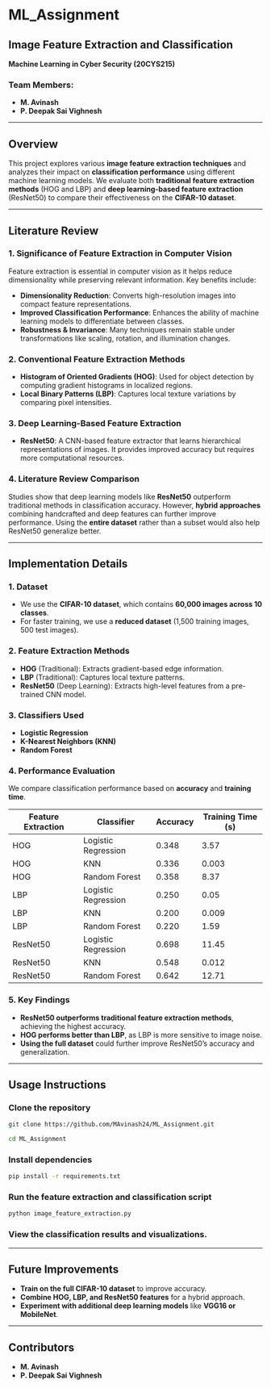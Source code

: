 # ML_Assignment

## Image Feature Extraction and Classification
**Machine Learning in Cyber Security (20CYS215)**  

### Team Members:
- **M. Avinash** 
- **P. Deepak Sai Vighnesh** 

---

## Overview  
This project explores various **image feature extraction techniques** and analyzes their impact on **classification performance** using different machine learning models. We evaluate both **traditional feature extraction methods** (HOG and LBP) and **deep learning-based feature extraction** (ResNet50) to compare their effectiveness on the **CIFAR-10 dataset**.

---

## Literature Review  
### 1. Significance of Feature Extraction in Computer Vision  
Feature extraction is essential in computer vision as it helps reduce dimensionality while preserving relevant information. Key benefits include:  
- **Dimensionality Reduction**: Converts high-resolution images into compact feature representations.  
- **Improved Classification Performance**: Enhances the ability of machine learning models to differentiate between classes.  
- **Robustness & Invariance**: Many techniques remain stable under transformations like scaling, rotation, and illumination changes.  

### 2. Conventional Feature Extraction Methods  
- **Histogram of Oriented Gradients (HOG)**: Used for object detection by computing gradient histograms in localized regions.  
- **Local Binary Patterns (LBP)**: Captures local texture variations by comparing pixel intensities.  

### 3. Deep Learning-Based Feature Extraction  
- **ResNet50**: A CNN-based feature extractor that learns hierarchical representations of images. It provides improved accuracy but requires more computational resources.  

### 4. Literature Review Comparison  
Studies show that deep learning models like **ResNet50** outperform traditional methods in classification accuracy. However, **hybrid approaches** combining handcrafted and deep features can further improve performance. Using the **entire dataset** rather than a subset would also help ResNet50 generalize better.  

---

## Implementation Details  
### 1. Dataset  
- We use the **CIFAR-10 dataset**, which contains **60,000 images across 10 classes**.  
- For faster training, we use a **reduced dataset** (1,500 training images, 500 test images).  

### 2. Feature Extraction Methods  
- **HOG** (Traditional): Extracts gradient-based edge information.  
- **LBP** (Traditional): Captures local texture patterns.  
- **ResNet50** (Deep Learning): Extracts high-level features from a pre-trained CNN model.  

### 3. Classifiers Used  
- **Logistic Regression**  
- **K-Nearest Neighbors (KNN)**  
- **Random Forest**  

### 4. Performance Evaluation  
We compare classification performance based on **accuracy** and **training time**.  

| Feature Extraction | Classifier           | Accuracy | Training Time (s) |
|-------------------|--------------------|----------|-----------------|
| HOG               | Logistic Regression | 0.348    | 3.57            |
| HOG               | KNN                 | 0.336    | 0.003           |
| HOG               | Random Forest       | 0.358    | 8.37            |
| LBP               | Logistic Regression | 0.250    | 0.05            |
| LBP               | KNN                 | 0.200    | 0.009           |
| LBP               | Random Forest       | 0.220    | 1.59            |
| ResNet50          | Logistic Regression | 0.698    | 11.45           |
| ResNet50          | KNN                 | 0.548    | 0.012           |
| ResNet50          | Random Forest       | 0.642    | 12.71           |

### 5. Key Findings  
- **ResNet50 outperforms traditional feature extraction methods**, achieving the highest accuracy.  
- **HOG performs better than LBP**, as LBP is more sensitive to image noise.  
- **Using the full dataset** could further improve ResNet50’s accuracy and generalization.  

---

## Usage Instructions  
### Clone the repository  
```bash
git clone https://github.com/MAvinash24/ML_Assignment.git
```
```bash
cd ML_Assignment
```

### Install dependencies  
```bash
pip install -r requirements.txt
```

### Run the feature extraction and classification script  
```bash
python image_feature_extraction.py
```

### View the classification results and visualizations.  

---

## Future Improvements  
- **Train on the full CIFAR-10 dataset** to improve accuracy.  
- **Combine HOG, LBP, and ResNet50 features** for a hybrid approach.  
- **Experiment with additional deep learning models** like **VGG16 or MobileNet**.  

---

## Contributors  
- **M. Avinash**  
- **P. Deepak Sai Vighnesh**  

